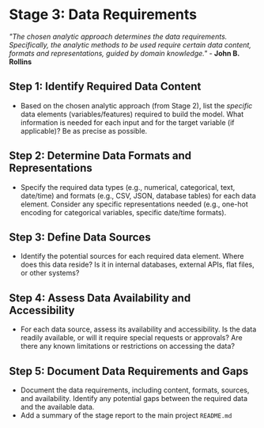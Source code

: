 # Stage 3: Data Requirements
_"The chosen analytic approach determines the data requirements. Specifically, the analytic methods to be used require certain data content, formats and representations, guided by domain knowledge."_ - **John B. Rollins**

## Step 1: Identify Required Data Content
* Based on the chosen analytic approach (from Stage 2), list the *specific* data elements (variables/features) required to build the model. What information is needed for each input and for the target variable (if applicable)? Be as precise as possible.

## Step 2: Determine Data Formats and Representations
* Specify the required data types (e.g., numerical, categorical, text, date/time) and formats (e.g., CSV, JSON, database tables) for each data element. Consider any specific representations needed (e.g., one-hot encoding for categorical variables, specific date/time formats).

## Step 3: Define Data Sources
* Identify the potential sources for each required data element. Where does this data reside? Is it in internal databases, external APIs, flat files, or other systems?

## Step 4: Assess Data Availability and Accessibility
* For each data source, assess its availability and accessibility. Is the data readily available, or will it require special requests or approvals? Are there any known limitations or restrictions on accessing the data?

## Step 5: Document Data Requirements and Gaps
* Document the data requirements, including content, formats, sources, and availability. Identify any potential gaps between the required data and the available data.
* Add a summary of the stage report to the main project `README.md`

